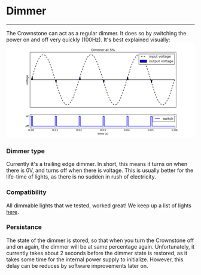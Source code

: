 # Dimmer
--------

The Crownstone can act as a regular dimmer. It does so by switching the power on and off very quickly (100Hz). It's best explained visually: ![trailing edge dimmer](images/ideal_dimmer.gif "trailing edge dimmer")

### Dimmer type

Currently it's a trailing edge dimmer. In short, this means it turns on when there is 0V, and turns off when there is voltage. This is usually better for the life-time of lights, as there is no sudden in rush of electricity.

### Compatibility

All dimmable lights that we tested, worked great! We keep up a list of lights [here](https://crownstone.rocks/compatibility/dimming/).

### Persistance

The state of the dimmer is stored, so that when you turn the Crownstone off and on again, the dimmer will be at same percentage again.
Unfortunately, it currently takes about 2 seconds before the dimmer state is restored, as it takes some time for the internal power supply to initialize. However, this delay can be reduces by software improvements later on.